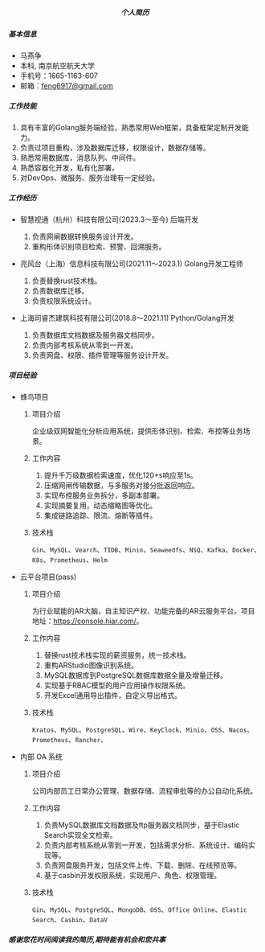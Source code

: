 <h5 align = "center">个人简历</h5>

##### 基本信息

- 马燕争
- 本科, 南京航空航天大学
- 手机号：1665-1163-607
- 邮箱：<feng6917@gmail.com>

##### 工作技能

1. 具有丰富的Golang服务端经验，熟悉常用Web框架，具备框架定制开发能力。
2. 负责过项目重构，涉及数据库迁移，权限设计，数据存储等。
3. 熟悉常用数据库，消息队列、中间件。
4. 熟悉容器化开发，私有化部署。
5. 对DevOps、微服务、服务治理有一定经验。

##### 工作经历

- 智慧视通（杭州）科技有限公司(2023.3～至今) 后端开发
  1. 负责网闸数据转换服务设计开发。
  2. 重构形体识别项目检索、预警、回溯服务。  

- 亮风台（上海）信息科技有限公司(2021.11～2023.1) Golang开发工程师
  1. 负责替换rust技术栈。
  2. 负责数据库迁移。
  3. 负责权限系统设计。
  
- 上海司睿杰建筑科技有限公司(2018.8～2021.11) Python/Golang开发
  1. 负责数据库文档数据及服务器文档同步。
  2. 负责内部考核系统从零到一开发。
  3. 负责网盘、权限、插件管理等服务设计开发。

##### 项目经验

- 蜂鸟项目

    1. 项目介绍

        企业级双网智能化分析应用系统，提供形体识别、检索、布控等业务场景。

    2. 工作内容
        1. 提升千万级数据检索速度，优化120+s响应至1s。
        2. 压缩网闸传输数据，与多服务对接分批返回响应。
        3. 实现布控服务业务拆分，多副本部署。
        4. 实现摘要复用，动态缩略图等优化。
        5. 集成链路追踪、限流、熔断等插件。

    3. 技术栈

        `Gin`、`MySQL`、`Vearch`、`TIDB`、`Minio`、`Seaweedfs`、`NSQ`、`Kafka`、`Docker`、`K8s`、`Prometheus`、`Helm`

- 云平台项目(pass)

    1. 项目介绍

        为行业赋能的AR大脑，自主知识产权、功能完备的AR云服务平台。项目地址：<https://console.hiar.com/>。

    2. 工作内容
        1. 替换rust技术栈实现的薪资服务，统一技术栈。
        2. 重构ARStudio图像识别系统。
        3. MySQL数据库到PostgreSQL数据库数据全量及增量迁移。
        4. 实现基于RBAC模型的用户应用操作权限系统。
        5. 开发Excel通用导出插件，自定义导出格式。

    3. 技术栈

        `Kratos`、`MySQL`、`PostgreSQL`、`Wire`、`KeyClock`、`Minio`、`OSS`、`Nacos`、`Prometheus`、`Rancher`、

- 内部 OA 系统
    1. 项目介绍

        公司内部员工日常办公管理、数据存储、流程审批等的办公自动化系统。

    2. 工作内容
        1. 负责MySQL数据库文档数据及ftp服务器文档同步，基于Elastic Search实现全文检索。
        2. 负责内部考核系统从零到一开发，包括需求分析、系统设计、编码实现等。
        3. 负责网盘服务开发，包括文件上传、下载、删除、在线预览等。
        4. 基于casbin开发权限系统，实现用户、角色、权限管理。

    3. 技术栈

        `Gin`、`MySQL`、`PostgreSQL`、`MongoDB`、`OSS`、`Office Online`、`Elastic Search`、`Casbin`、`DataV`

##### 感谢您花时间阅读我的简历,期待能有机会和您共事
